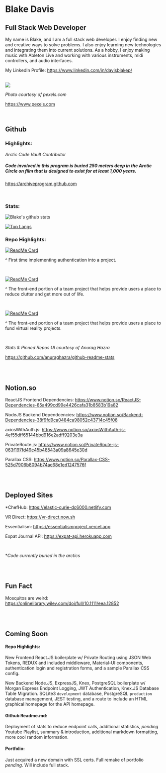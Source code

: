 # Blake Davis


<!--
```javascript
function alertMarkdown(){
alert(‘Hello Markdown’);
}
```
-->

<!--
Personal deployed link:
https://readme-stats-lemon.vercel.app/
-->
<!--
<div height="50">
<p align="center">
  <img width="100%" height="auto" src="https://images.pexels.com/photos/1434580/pexels-photo-1434580.jpeg?auto=compress&cs=tinysrgb&dpr=2&h=650&w=940">
</p>
  </div>
-->
## Full Stack Web Developer

My name is Blake, and I am a full stack web developer. I enjoy finding new and creative ways to solve problems. I also enjoy learning new technologies and integrating them into current solutions. As a hobby, I enjoy making music with Ableton Live and working with various instruments, midi controllers, and audio interfaces.

My LinkedIn Profile:
https://www.linkedin.com/in/davisblakep/

<br/>

<!-- Larger picture
<img src="https://images.pexels.com/photos/1434580/pexels-photo-1434580.jpeg?auto=compress&cs=tinysrgb&dpr=2&h=600&w=280"/>
-->

<img src="https://images.pexels.com/photos/1434580/pexels-photo-1434580.jpeg?auto=compress&cs=tinysrgb&dpr=2&h=600&w=247"/>

*Photo courtesy of pexels.com* 

https://www.pexels.com

<br/>



<!--
<img src="https://images.pexels.com/photos/409701/pexels-photo-409701.jpeg?auto=compress&cs=tinysrgb&dpr=2&h=600&w=247"/>
-->


<!--
**davisblakep/davisblakep** is a ✨ _special_ ✨ repository because its `README.md` (this file) appears on your GitHub profile.

Here are some ideas to get you started:

- 🔭 I’m currently working on this readme.
- 🌱 I’m currently learning computer science.
- 👯 I’m looking to collaborate on 
- 🤔 I’m looking for help with ...
- 💬 Ask me about ...
- 📫 How to reach me: ...
- 😄 Pronouns: ...
- ⚡ Fun fact: ...
-->

<!--
Attempting my own deployed link
![Blakes's github stats](https://vercel.com/davisblakep/readme-stats/mpbdiwl8n/api?username=davisblakep&count_private=true&show_icons=true&include_all_commits&theme=cobalt)
-->

## Github


### Highlights:

*Arctic Code Vault Contributor*

##### Code involved in this program is buried 250 meters deep in the Arctic Circle on film that is designed to exist for at least 1,000 years.

https://archiveprogram.github.com


<br/>




### Stats:

![Blake's github stats](https://github-readme-stats.vercel.app/api?username=davisblakep&count_private=true&show_icons=true&include_all_commits&theme=cobalt)



[![Top Langs](https://github-readme-stats.vercel.app/api/top-langs/?username=davisblakep&theme=cobalt&layout=compact)](https://github.com/anuraghazra/github-readme-stats)



### Repo Highlights:

[![ReadMe Card](https://github-readme-stats.vercel.app/api/pin/?username=davisblakep&theme=cobalt&repo=Auth-Friends)](https://github.com/davisblakep/Auth-Friends)

^ First time implementing authentication into a project.

<br/>


[![ReadMe Card](https://github-readme-stats.vercel.app/api/pin/?username=davisblakep&theme=cobalt&repo=essentialism)](https://github.com/davisblakep/essentialism)

^ The front-end portion of a team project that helps provide users a place to reduce clutter and get more out of life.

<br/>


[![ReadMe Card](https://github-readme-stats.vercel.app/api/pin/?username=davisblakep&theme=cobalt&repo=front-end)](https://github.com/davisblakep/front-end)

^ The front-end portion of a team project that helps provide users a place to fund virtual reality projects.

<br/>


*Stats & Pinned Repos UI courtesy of Anurag Hazra*

https://github.com/anuraghazra/github-readme-stats

<br/>
<br/>

## Notion.so

ReactJS Frontend Dependencies:
https://www.notion.so/ReactJS-Dependencies-85a499cd99e4426cafa31b8583b19a82

NodeJS Backend Dependcencies:
https://www.notion.so/Backend-Dependencies-38f9fd9ca0484ca98052c43714c45f08

axiosWithAuth.js:
https://www.notion.so/axiosWithAuth-js-4ef55dff65144bbd916e2adff9203e3a

PrivateRoute.js:
https://www.notion.so/PrivateRoute-js-063f197fd49c45b48543a09a8645e30d

Parallax CSS:
https://www.notion.so/Parallax-CSS-525d7906b8094b74ac68e1ed1247576f


<br/>
<br/>

## Deployed Sites

*ChefHub:
https://elastic-curie-dc6000.netlify.com

VR Direct:
https://vr-direct.now.sh

Essentialism:
https://essentialismproject.vercel.app

Expat Journal API:
https://expat-api.herokuapp.com

<br/>

**Code currently buried in the arctics*

<br/>
<br/>

## Fun Fact

Mosquitos are weird:
https://onlinelibrary.wiley.com/doi/full/10.1111/eea.12852

<br/>
<br/>

## Coming Soon

#### Repo Highlights:

New Frontend React.JS boilerplate w/ Private Routing using JSON Web Tokens, REDUX and included middleware, Material-UI components, authentication login and registration forms, and a sample Parallax CSS config.

New Backend Node.JS, ExpressJS, Knex, PostgreSQL boilerplate w/ Morgan Express Endpoint Logging, JWT Authentication, Knex.JS Database Table Migration. SQLite3   `development` database, PostgreSQL `production` database management, JEST testing, and a route to include an HTML graphical homepage for the API homepage.

#### Github Readme.md:

Deployment of stats to reduce endpoint calls, additional statistics, *pending* Youtube Playlist, summary & introduction, additional markdown formatting, more cool random information.


#### Portfolio:

Just acquired a new domain with SSL certs. Full remake of portfolio *pending*. Will include full stack.
